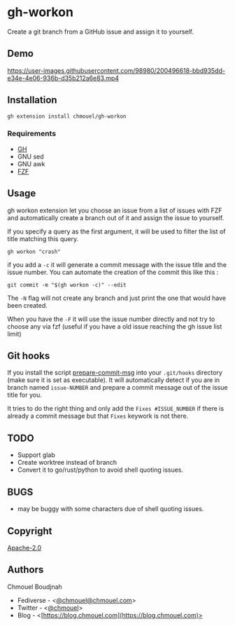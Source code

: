 # gh-workon

Create a git branch from a GitHub issue and assign it to yourself.

## Demo

https://user-images.githubusercontent.com/98980/200496618-bbd935dd-e34e-4e06-936b-d35b212a6e83.mp4

## Installation

```shell
gh extension install chmouel/gh-workon
```

### Requirements

- [GH](https://github.com/cli/cli)
- GNU sed
- GNU awk
- [FZF](https://github.com/junegunn/fzf)

## Usage

gh workon extension let you choose an issue from a list of issues with FZF and
automatically create a branch out of it and assign the issue to yourself.

If you specify a query as the first argument, it will be used to filter the list of title matching this query.

```shell
gh workon "crash"
```

if you add a `-c` it will generate a commit message with the issue title and the issue number. You can automate the creation of the commit this like this :

```shell
git commit -m "$(gh workon -c)" --edit
```

The `-N` flag will not create any branch and just print the one that would have been created.

When you have the `-F` it will use the issue number directly and not try to
choose any via fzf (useful if you have a old issue reaching the gh issue list
limit)

## Git hooks

If you install the script [prepare-commit-msg](./prepare-commit-msg) into your
`.git/hooks` directory (make sure it is set as executable). It will automatically
detect if you are in branch named `issue-NUMBER` and prepare a commit message out
of the issue title for you.

It tries to do the right thing and only add the `Fixes #ISSUE_NUMBER` if there is already a commit message but that `Fixes` keywork is not there.

## TODO

- Support glab
- Create worktree instead of branch
- Convert it to go/rust/python to avoid shell quoting issues.

## BUGS

- may be buggy with some characters due of shell quoting issues.

## Copyright

[Apache-2.0](./LICENSE)

## Authors

Chmouel Boudjnah

- Fediverse - <[@chmouel@chmouel.com](https://fosstodon.org/@chmouel)>
- Twitter - <[@chmouel](https://twitter.com/chmouel)>
- Blog  - <[https://blog.chmouel.com](https://blog.chmouel.com)>
